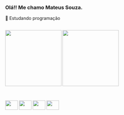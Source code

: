 ### Olá!! Me chamo Mateus Souza.

 🌱 Estudando programação
 
##

<div>
  <img align="left" height="180em" src="https://github-readme-stats.vercel.app/api?username=MateusSouzadel&show_icons=true&theme=codeSTACKr"&include_all_commits=true&count_private=true"/>
  <img align="center" height="180em" src="https://github-readme-stats.vercel.app/api/top-langs/?username=MateusSouzadel&hide_progress=true&theme=codeSTACKr"/>
</div>

##

<div><br>
 <img align="center" height="30" width="40" src="https://cdn.jsdelivr.net/gh/devicons/devicon/icons/css3/css3-original.svg"/>
 <img align="center" height="30" width="40" src="https://cdn.jsdelivr.net/gh/devicons/devicon/icons/html5/html5-original.svg">
 <img align="center" height="30" width="40" src="https://cdn.jsdelivr.net/gh/devicons/devicon/icons/python/python-original.svg">
 <img align="center" height="30" width="40" src="https://cdn.jsdelivr.net/gh/devicons/devicon/icons/javascript/javascript-original.svg">
</div>

                                                                                                                                        
